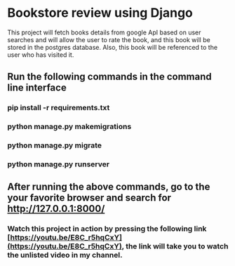 # Bookstore review using Django 

This project will fetch books details from google ApI based on user searches and will allow the user to rate the book, and this book will be stored in the postgres database. Also, this book will be referenced to the user who has visited it. 

## Run the following commands in the command line interface


### pip install -r requirements.txt
### python manage.py makemigrations
### python manage.py migrate
### python manage.py runserver


## After running the above commands, go to the your favorite browser and search for http://127.0.0.1:8000/


### Watch this project in action by pressing the following link [https://youtu.be/E8C_r5hqCxY](https://youtu.be/E8C_r5hqCxY), the link will take you to watch the unlisted video in my channel.

